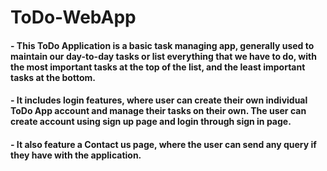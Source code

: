# ToDo-WebApp

#### - This ToDo Application is a basic task managing app, generally used to maintain our day-to-day tasks or list everything that we have to do, with the most important tasks at the top of the list, and the least important tasks at the bottom.
#### - It includes login features, where user can create their own individual ToDo App account and manage their tasks on their own. The user can create account using sign up page and login through sign in page.
#### - It also feature a Contact us page, where the user can send any query if they have with the application.
